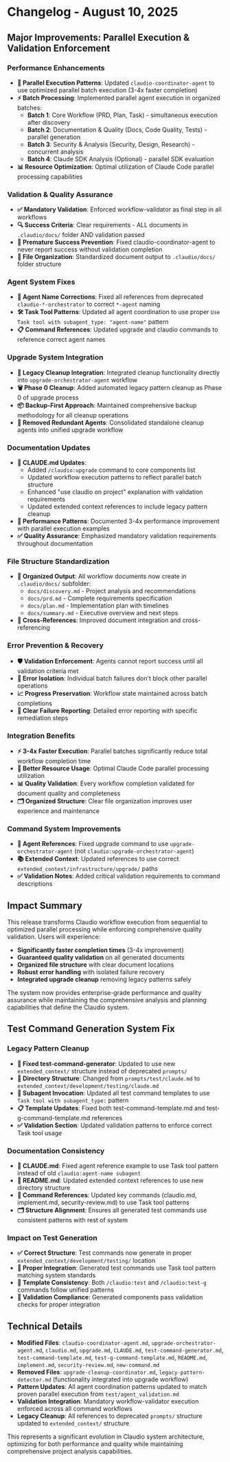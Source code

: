 # Changelog - August 10, 2025

## Major Improvements: Parallel Execution & Validation Enforcement

### Performance Enhancements
- **🚀 Parallel Execution Patterns**: Updated `claudio-coordinator-agent` to use optimized parallel batch execution (3-4x faster completion)
- **⚡ Batch Processing**: Implemented parallel agent execution in organized batches:
  - **Batch 1**: Core Workflow (PRD, Plan, Task) - simultaneous execution after discovery
  - **Batch 2**: Documentation & Quality (Docs, Code Quality, Tests) - parallel generation
  - **Batch 3**: Security & Analysis (Security, Design, Research) - concurrent analysis
  - **Batch 4**: Claude SDK Analysis (Optional) - parallel SDK evaluation
- **📊 Resource Optimization**: Optimal utilization of Claude Code parallel processing capabilities

### Validation & Quality Assurance
- **✅ Mandatory Validation**: Enforced workflow-validator as final step in all workflows
- **🔍 Success Criteria**: Clear requirements - ALL documents in `.claudio/docs/` folder AND validation passed
- **🚨 Premature Success Prevention**: Fixed claudio-coordinator-agent to never report success without validation completion
- **📁 File Organization**: Standardized document output to `.claudio/docs/` folder structure

### Agent System Fixes
- **🔧 Agent Name Corrections**: Fixed all references from deprecated `claudio-*-orchestrator` to correct `*-agent` naming
- **🛠️ Task Tool Patterns**: Updated all agent coordination to use proper `Use Task tool with subagent_type: "agent-name"` pattern
- **📋 Command References**: Updated upgrade and claudio commands to reference correct agent names

### Upgrade System Integration
- **🔄 Legacy Cleanup Integration**: Integrated cleanup functionality directly into `upgrade-orchestrator-agent` workflow
- **🗑️ Phase 0 Cleanup**: Added automated legacy pattern cleanup as Phase 0 of upgrade process
- **📦 Backup-First Approach**: Maintained comprehensive backup methodology for all cleanup operations
- **🧹 Removed Redundant Agents**: Consolidated standalone cleanup agents into unified upgrade workflow

### Documentation Updates
- **📖 CLAUDE.md Updates**: 
  - Added `/claudio:upgrade` command to core components list
  - Updated workflow execution patterns to reflect parallel batch structure
  - Enhanced "use claudio on project" explanation with validation requirements
  - Updated extended context references to include legacy pattern cleanup
- **🎯 Performance Patterns**: Documented 3-4x performance improvement with parallel execution examples
- **✅ Quality Assurance**: Emphasized mandatory validation requirements throughout documentation

### File Structure Standardization
- **📂 Organized Output**: All workflow documents now create in `.claudio/docs/` subfolder:
  - `docs/discovery.md` - Project analysis and recommendations  
  - `docs/prd.md` - Complete requirements specification
  - `docs/plan.md` - Implementation plan with timelines
  - `docs/summary.md` - Executive overview and next steps
- **🔗 Cross-References**: Improved document integration and cross-referencing

### Error Prevention & Recovery
- **🛡️ Validation Enforcement**: Agents cannot report success until all validation criteria met
- **🔄 Error Isolation**: Individual batch failures don't block other parallel operations
- **📈 Progress Preservation**: Workflow state maintained across batch completions
- **🚨 Clear Failure Reporting**: Detailed error reporting with specific remediation steps

### Integration Benefits
- **⚡ 3-4x Faster Execution**: Parallel batches significantly reduce total workflow completion time
- **🔧 Better Resource Usage**: Optimal Claude Code parallel processing utilization
- **📊 Quality Validation**: Every workflow completion validated for document quality and completeness
- **🗂️ Organized Structure**: Clear file organization improves user experience and maintenance

### Command System Improvements
- **📝 Agent References**: Fixed upgrade command to use `upgrade-orchestrator-agent` (not `claudio:upgrade-orchestrator-agent`)
- **📚 Extended Context**: Updated references to use correct `extended_context/infrastructure/upgrade/` paths
- **✅ Validation Notes**: Added critical validation requirements to command descriptions

## Impact Summary
This release transforms Claudio workflow execution from sequential to optimized parallel processing while enforcing comprehensive quality validation. Users will experience:

- **Significantly faster completion times** (3-4x improvement)
- **Guaranteed quality validation** on all generated documents
- **Organized file structure** with clear document locations
- **Robust error handling** with isolated failure recovery
- **Integrated upgrade cleanup** removing legacy patterns safely

The system now provides enterprise-grade performance and quality assurance while maintaining the comprehensive analysis and planning capabilities that define the Claudio system.

## Test Command Generation System Fix

### Legacy Pattern Cleanup
- **🔧 Fixed test-command-generator**: Updated to use new `extended_context/` structure instead of deprecated `prompts/`
- **📁 Directory Structure**: Changed from `prompts/test/claude.md` to `extended_context/development/testing/claude.md`
- **🔄 Subagent Invocation**: Updated all test command templates to use `Task tool with subagent_type:` pattern
- **📋 Template Updates**: Fixed both test-command-template.md and test-g-command-template.md references
- **✅ Validation Section**: Updated validation patterns to enforce correct Task tool usage

### Documentation Consistency
- **📖 CLAUDE.md**: Fixed agent reference example to use Task tool pattern instead of old `claudio:agent-name subagent`
- **📄 README.md**: Updated extended context references to use new directory structure
- **🔗 Command References**: Updated key commands (claudio.md, implement.md, security-review.md) to use Task tool patterns
- **🗂️ Structure Alignment**: Ensures all generated test commands use consistent patterns with rest of system

### Impact on Test Generation
- **✅ Correct Structure**: Test commands now generate in proper `extended_context/development/testing/` location
- **🔧 Proper Integration**: Generated test commands use Task tool pattern matching system standards
- **📝 Template Consistency**: Both `/claudio:test` and `/claudio:test-g` commands follow unified patterns
- **🎯 Validation Compliance**: Generated components pass validation checks for proper integration

## Technical Details
- **Modified Files**: `claudio-coordinator-agent.md`, `upgrade-orchestrator-agent.md`, `claudio.md`, `upgrade.md`, `CLAUDE.md`, `test-command-generator.md`, `test-command-template.md`, `test-g-command-template.md`, `README.md`, `implement.md`, `security-review.md`, `new-command.md`
- **Removed Files**: `upgrade-cleanup-coordinator.md`, `legacy-pattern-detector.md` (functionality integrated into upgrade workflow)
- **Pattern Updates**: All agent coordination patterns updated to match proven parallel execution from `test/agent_validation.md`
- **Validation Integration**: Mandatory workflow-validator execution enforced across all command workflows
- **Legacy Cleanup**: All references to deprecated `prompts/` structure updated to `extended_context/` structure

This represents a significant evolution in Claudio system architecture, optimizing for both performance and quality while maintaining comprehensive project analysis capabilities.